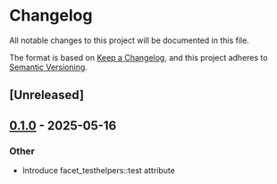 # Changelog

All notable changes to this project will be documented in this file.

The format is based on [Keep a Changelog](https://keepachangelog.com/en/1.0.0/),
and this project adheres to [Semantic Versioning](https://semver.org/spec/v2.0.0.html).

## [Unreleased]

## [0.1.0](https://github.com/facet-rs/facet/releases/tag/facet-testhelpers-macros-v0.1.0) - 2025-05-16

### Other

- Introduce facet_testhelpers::test attribute
